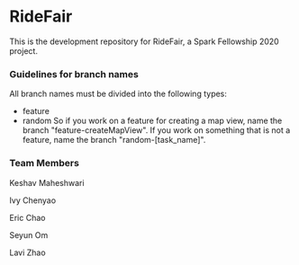 # RideFair

This is the development repository for RideFair, a Spark Fellowship 2020 project.

### Guidelines for branch names

All branch names must be divided into the following types:
  - feature
  - random
  So if you work on a feature for creating a map view, name the branch "feature-createMapView". 
  If you work on something that is not a feature, name the branch "random-[task_name]".

### Team Members

Keshav Maheshwari

Ivy Chenyao

Eric Chao

Seyun Om

Lavi Zhao

